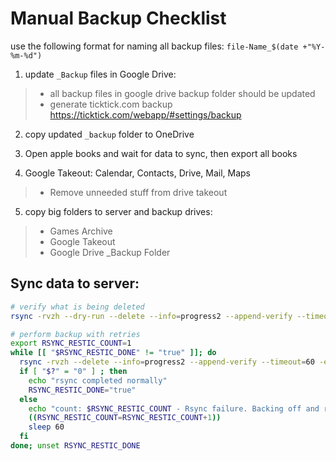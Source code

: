 # Manual Backup Checklist

use the following format for naming all backup files: `file-Name_$(date +"%Y-%m-%d")`

1) update `_Backup` files in Google Drive:
> - all backup files in google drive backup folder should be updated  
> - generate ticktick.com backup https://ticktick.com/webapp/#settings/backup

2) copy updated `_backup` folder to OneDrive

3) Open apple books and wait for data to sync, then export all books

4) Google Takeout: Calendar, Contacts, Drive, Mail, Maps
> - Remove unneeded stuff from drive takeout

5) copy big folders to server and backup drives:
> - Games Archive
> - Google Takeout
> - Google Drive _Backup Folder

## Sync data to server:
```bash
# verify what is being deleted
rsync -rvzh --dry-run --delete --info=progress2 --append-verify --timeout=60 -e 'ssh -p 2215' "/mnt/g/BACKUP/" "bevrist@play.brettevrist.net:/mnt/6TB-5400RPM/BACKUP/" | grep "deleting"
```
```bash
# perform backup with retries
export RSYNC_RESTIC_COUNT=1
while [[ "$RSYNC_RESTIC_DONE" != "true" ]]; do
  rsync -rvzh --delete --info=progress2 --append-verify --timeout=60 -e 'ssh -p 2215' "/mnt/g/BACKUP/" "bevrist@play.brettevrist.net:/mnt/6TB-5400RPM/BACKUP/"
  if [ "$?" = "0" ] ; then
    echo "rsync completed normally"
    RSYNC_RESTIC_DONE="true"
  else
    echo "count: $RSYNC_RESTIC_COUNT - Rsync failure. Backing off and retrying..."
    ((RSYNC_RESTIC_COUNT=RSYNC_RESTIC_COUNT+1))
    sleep 60
  fi
done; unset RSYNC_RESTIC_DONE
```
